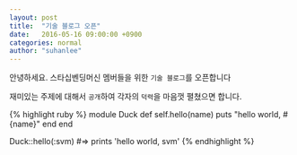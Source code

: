 ```yaml
---
layout: post
title:  "기술 블로그 오픈"
date:   2016-05-16 09:00:00 +0900
categories: normal
author: "suhanlee"
---
```


안녕하세요. 스타십벤딩머신 멤버들을 위한 `기술 블로그`를 오픈합니다

재미있는 주제에 대해서 `공개`하여 각자의 `덕력`을 마음껏 펼쳤으면 합니다.
 
{% highlight ruby %}
module Duck
  def self.hello(name)
    puts "hello world, #{name}"
  end
end

Duck::hello(:svm)
#=> prints 'hello world, svm'
{% endhighlight %}
